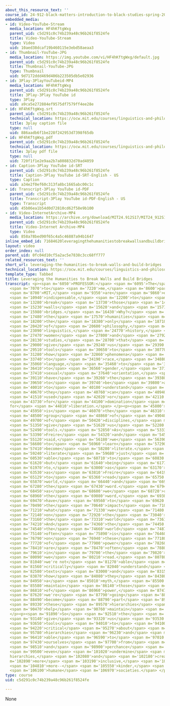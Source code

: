 ```yaml
---
about_this_resource_text: ''
course_id: 24-912-black-matters-introduction-to-black-studies-spring-2017
embedded_media:
- id: Video-YouTube-Stream
  media_location: HF4hKftgWxg
  parent_uid: c5d291c0c74b239a48c96b261f8524fe
  title: Video-YouTube-Stream
  type: Video
  uid: 10aed38dcaf19b460115e3ebd58aeaa3
- id: Thumbnail-YouTube-JPG
  media_location: https://img.youtube.com/vi/HF4hKftgWxg/default.jpg
  parent_uid: c5d291c0c74b239a48c96b261f8524fe
  title: Thumbnail-YouTube-JPG
  type: Thumbnail
  uid: 9d7172ddd469d406b223505db5e02936
- id: 3Play-3PlayYouTubeid-MP4
  media_location: HF4hKftgWxg
  parent_uid: c5d291c0c74b239a48c96b261f8524fe
  title: 3Play-3Play YouTube id
  type: 3Play
  uid: a9ca5e272884ef9575df7579ff4ee28e
- id: HF4hKftgWxg.srt
  parent_uid: c5d291c0c74b239a48c96b261f8524fe
  technical_location: https://ocw.mit.edu/courses/linguistics-and-philosophy/24-912-black-matters-introduction-to-black-studies-spring-2017/instructor-insights/leveraging-the-humanities-to-break-walls-and-build-bridges/HF4hKftgWxg.srt
  title: 3play caption file
  type: null
  uid: 886aadb6f1be228f242953d7398f65db
- id: HF4hKftgWxg.pdf
  parent_uid: c5d291c0c74b239a48c96b261f8524fe
  technical_location: https://ocw.mit.edu/courses/linguistics-and-philosophy/24-912-black-matters-introduction-to-black-studies-spring-2017/instructor-insights/leveraging-the-humanities-to-break-walls-and-build-bridges/HF4hKftgWxg.pdf
  title: 3play pdf file
  type: null
  uid: 720f1f1e2e9aa2b7a808832d70ad4059
- id: Caption-3Play YouTube id-SRT
  parent_uid: c5d291c0c74b239a48c96b261f8524fe
  title: Caption-3Play YouTube id-SRT-English - US
  type: Caption
  uid: a34e2f0ef60c313fa8bc1665abc00c1c
- id: Transcript-3Play YouTube id-PDF
  parent_uid: c5d291c0c74b239a48c96b261f8524fe
  title: Transcript-3Play YouTube id-PDF-English - US
  type: Transcript
  uid: 45b06ea1b54d0d72810cd62f58e9b100
- id: Video-InternetArchive-MP4
  media_location: https://archive.org/download/MIT24.912S17/MIT24_912S17_DeGraff_Leveraging_Humanities_300k.mp4
  parent_uid: c5d291c0c74b239a48c96b261f8524fe
  title: Video-Internet Archive-MP4
  type: Video
  uid: 858a78bed90f65c4a5c46887a94b1647
inline_embed_id: 71684620leveragingthehumanitiestobreakwallsandbuildbridges75002619
layout: video
order_index: null
parent_uid: 0fc04d10cf5a2ac5e7838c3cc68ff777
related_resources_text: ''
short_url: leveraging-the-humanities-to-break-walls-and-build-bridges
technical_location: https://ocw.mit.edu/courses/linguistics-and-philosophy/24-912-black-matters-introduction-to-black-studies-spring-2017/instructor-insights/leveraging-the-humanities-to-break-walls-and-build-bridges
template_type: Tabbed
title: Leveraging the Humanities to Break Walls and Build Bridges
transcript: <p><span m='6050'>PROFESSOR:</span> <span m='6095'>The</span> <span m='6140'>humanities,</span>
  <span m='7070'>to</span> <span m='7220'>me,</span> <span m='8600'>particularly at</span>
  <span m='8700'>MIT,</span> <span m='9350'>are</span> <span m='9860'>essential,</span>
  <span m='10940'>indispensable,</span> <span m='12200'>to</span> <span m='12350'>help</span>
  <span m='13280'>break</span> <span m='13730'>those</span> <span m='14630'>infamous</span>
  <span m='15230'>walls</span> <span m='15620'>and</span> <span m='15770'>build</span>
  <span m='15980'>bridges.</span> <span m='16430'>Why?</span> <span m='16730'>Because</span>
  <span m='17480'>the</span> <span m='17570'>humanities</span> <span m='18080'>are</span>
  <span m='18200'>the</span> <span m='18380'>only</span> <span m='18710'>disciplines</span>
  <span m='20420'>of</span> <span m='20600'>philosophy,</span> <span m='21540'>psychology,</span>
  <span m='23090'>linguistics,</span> <span m='24770'>history,</span> <span m='26540'>writing,</span>
  <span m='27470'>women</span> <span m='27800'>and</span> <span m='27920'>gender</span>
  <span m='28130'>studies,</span> <span m='28700'>that</span> <span m='28820'>can</span>
  <span m='29000'>give</span> <span m='29240'>us</span> <span m='29390'>the</span>
  <span m='29510'>tools</span> <span m='30650'>to</span> <span m='30770'>understand</span>
  <span m='31280'>how</span> <span m='32860'>phenomena</span> <span m='33350'>connected</span>
  <span m='33740'>to</span> <span m='34190'>race,</span> <span m='34880'>to</span>
  <span m='35060'>language,</span> <span m='35460'>to</span> <span m='35860'>religion,</span>
  <span m='36410'>to</span> <span m='36560'>gender,</span> <span m='37100'>to</span>
  <span m='37410'>sexual</span> <span m='37640'>orientation,</span> <span m='38820'>to</span>
  <span m='39110'>have</span> <span m='39260'>the</span> <span m='39380'>tools</span>
  <span m='39650'>to</span> <span m='39740'>be</span> <span m='39800'>able</span>
  <span m='40010'>to</span> <span m='40100'>understand</span> <span m='40490'>how</span>
  <span m='40670'>they</span> <span m='40760'>can</span> <span m='40940'>be</span>
  <span m='41510'>used</span> <span m='42020'>or</span> <span m='42110'>misused</span>
  <span m='43730'>for</span> <span m='44100'>domination</span> <span m='44660'>or
  for</span> <span m='44810'>liberation.</span> </p><p><span m='45800'>This</span>
  <span m='45950'>is</span> <span m='46070'>the</span> <span m='46310'>only</span>
  <span m='48500'>group</span> <span m='48860'>of</span> <span m='49040'>studies,</span>
  <span m='49700'>of</span> <span m='50420'>disciplines,</span> <span m='51200'>that</span>
  <span m='51350'>give</span> <span m='51620'>us</span> <span m='52280'>those</span>
  <span m='52490'>tools.</span> <span m='52850'>As</span> <span m='53330'>Paulo</span>
  <span m='53390'>Freire</span> <span m='54320'>and</span> <span m='54530'>[INAUDIBLE]</span>
  <span m='55120'>said,</span> <span m='56180'>we</span> <span m='56390'>have</span>
  <span m='56600'>to</span> <span m='56960'>learn</span> <span m='57290'>to</span>
  <span m='57410'>become</span> <span m='58280'>literate.</span> <span m='58820'>Not</span>
  <span m='59240'>literate</span> <span m='59680'>just</span> <span m='60350'>being</span>
  <span m='60530'>able</span> <span m='60710'>to</span> <span m='60830'>read,</span>
  <span m='61620'>but</span> <span m='61640'>being</span> <span m='61770'>able</span>
  <span m='61970'>to,</span> <span m='63000'>as</span> <span m='63170'>we,</span>
  <span m='63530'>as</span> <span m='63810'>Freire</span> <span m='64195'>says,</span>
  <span m='65129'>to</span> <span m='65360'>read</span> <span m='65750'>the</span>
  <span m='65870'>world,</span> <span m='66440'>and</span> <span m='66950'>read</span>
  <span m='67280'>the</span> <span m='67430'>word.</span> <span m='67940'>Because</span>
  <span m='68450'>as</span> <span m='68600'>we</span> <span m='68720'>read</span>
  <span m='68960'>the</span> <span m='69080'>word,</span> <span m='69380'>we</span>
  <span m='69470'>have</span> <span m='69560'>to</span> <span m='69620'>understand</span>
  <span m='70490'>the</span> <span m='70640'>impact</span> <span m='71090'>of</span>
  <span m='71210'>what</span> <span m='71330'>we</span> <span m='71480'>read</span>
  <span m='72140'>on</span> <span m='72920'>the</span> <span m='73040'>way</span>
  <span m='73160'>the</span> <span m='73310'>world</span> <span m='73610'>works.</span>
  <span m='74210'>And</span> <span m='74360'>the</span> <span m='74450'>way</span>
  <span m='74540'>the</span> <span m='74660'>world</span> <span m='74870'>works</span>
  <span m='75140'>often</span> <span m='75890'>is</span> <span m='76460'>based</span>
  <span m='76790'>on</span> <span m='76940'>these</span> <span m='77180'>hierarchies</span>
  <span m='77720'>of</span> <span m='77900'>power</span> <span m='78260'>that</span>
  <span m='78410'>are</span> <span m='78470'>often</span> <span m='78800'>embedded</span>
  <span m='79610'>in</span> <span m='79700'>the</span> <span m='79820'>text</span>
  <span m='80090'>we</span> <span m='80210'>read.</span> <span m='80780'>But</span>
  <span m='81040'>we're not</span> <span m='81270'>able</span> <span m='81420'>to</span>
  <span m='81560'>critically</span> <span m='82040'>understand</span> <span m='82490'>those</span>
  <span m='82580'>texts</span> <span m='83000'>and</span> <span m='83150'>see</span>
  <span m='83870'>how</span> <span m='84080'>they</span> <span m='84380'>create</span>
  <span m='84950'>a</span> <span m='85010'>myth,</span> <span m='85500'>or</span>
  <span m='85580'>maintain</span> <span m='86140'>those</span> <span m='86360'>hierarchies</span>
  <span m='86810'>of</span> <span m='86960'>power,</span> <span m='87470'>then</span>
  <span m='87620'>we're</span> <span m='87790'>going</span> <span m='88140'>to</span>
  <span m='88490'>become</span> <span m='88790'>part</span> <span m='89210'>of</span>
  <span m='89330'>these</span> <span m='89570'>hierarchies</span> <span m='90040'>We</span>
  <span m='90470'>help</span> <span m='90760'>maintain</span> <span m='91190'>them.</span>
  </p><p><span m='91890'>So</span> <span m='92510'>the</span> <span m='92800'>humanities</span>
  <span m='93140'>give</span> <span m='93320'>us</span> <span m='93530'>the</span>
  <span m='93650'>tools</span> <span m='94010'>to</span> <span m='94100'>be</span>
  <span m='94220'>critical</span> <span m='95270'>about</span> <span m='95570'>these</span>
  <span m='95780'>hierarchies</span> <span m='96230'>and</span> <span m='96350'>be</span>
  <span m='96410'>able</span> <span m='96590'>to</span> <span m='97010'>distance</span>
  <span m='97430'>ourselves</span> <span m='97700'>from</span> <span m='97880'>them,</span>
  <span m='98510'>and</span> <span m='98900'>perchance</span> <span m='99200'>to</span>
  <span m='99500'>even</span> <span m='101020'>undermine</span> <span m='101750'>those
  hierarchies,</span> <span m='102080'>and</span> <span m='102180'>create</span> <span
  m='102890'>more</span> <span m='103190'>inclusive,</span> <span m='104510'>and</span>
  <span m='104810'>more--</span> <span m='105550'>kinder,</span> <span m='105970'>more</span>
  <span m='106100'>humane</span> <span m='106970'>societies.</span> </p>
type: course
uid: c5d291c0c74b239a48c96b261f8524fe

---
```

None